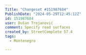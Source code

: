 ```yaml
---
Title: "Changeset #151987684"
PublishDate: "2024-05-29T12:45:12Z"
id: 151987684
user: Dušan Trojanović
comment: Specify road surfaces
created_by: StreetComplete 57.4
tags:
  - Montenegro

---
```

